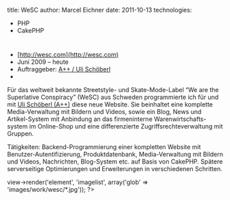 title: WeSC
author: Marcel Eichner
date: 2011-10-13
technologies: 
  - PHP
  - CakePHP

# <?= $pageTitle ?>

* [http://wesc.com](http://wesc.com)
* Juni 2009 – heute
* Auftraggeber: [A++ / Uli Schöberl](http://www.aplusplus.org/)
* <?= implode(', ', $technologies); ?>  

Für das weltweit bekannte Streetstyle- und Skate-Mode-Label <q>We are the Superlative Conspiracy</q> (WeSC) aus Schweden programmierte ich für und mit [Uli Schöberl (A++)](http://www.aplusplus.org/) diese neue Website. Sie beinhaltet eine komplette Media-Verwaltung mit Bildern und Videos, sowie ein Blog, News und Artikel-System mit Anbindung an das firmeninterne Warenwirtschafts-system im Online-Shop und eine differenzierte Zugriffsrechteverwaltung mit Gruppen.

Tätigkeiten: Backend-Programmierung einer kompletten Website mit
Benutzer-Autentifizierung, Produktdatenbank, Media-Verwaltung mit Bildern und
Videos, Nachrichten, Blog-System etc. auf Basis von CakePHP. Spätere
serverseitige Optimierungen und Erweiterungen in verschiedenen Schritten.

<?= $this->view->render('element', 'imagelist', array('glob' => 'images/work/wesc/*.jpg')); ?>